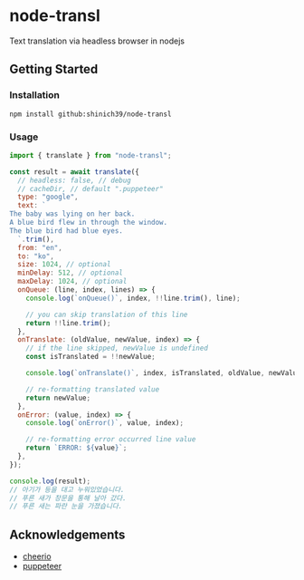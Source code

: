 # node-transl

Text translation via headless browser in nodejs

## Getting Started

### Installation

```console
npm install github:shinich39/node-transl
```

### Usage

```js
import { translate } from "node-transl";

const result = await translate({
  // headless: false, // debug
  // cacheDir, // default ".puppeteer"
  type: "google",
  text: `
The baby was lying on her back.
A blue bird flew in through the window.
The blue bird had blue eyes.
  `.trim(),
  from: "en",
  to: "ko",
  size: 1024, // optional
  minDelay: 512, // optional
  maxDelay: 1024, // optional
  onQueue: (line, index, lines) => {
    console.log(`onQueue()`, index, !!line.trim(), line);

    // you can skip translation of this line
    return !!line.trim();
  },
  onTranslate: (oldValue, newValue, index) => {
    // if the line skipped, newValue is undefined
    const isTranslated = !!newValue;

    console.log(`onTranslate()`, index, isTranslated, oldValue, newValue);

    // re-formatting translated value
    return newValue;
  },
  onError: (value, index) => {
    console.log(`onError()`, value, index);

    // re-formatting error occurred line value
    return `ERROR: ${value}`;
  },
});

console.log(result);
// 아기가 등을 대고 누워있었습니다.
// 푸른 새가 창문을 통해 날아 갔다.
// 푸른 새는 파란 눈을 가졌습니다.
```

## Acknowledgements

- [cheerio](https://www.npmjs.com/package/cheerio)
- [puppeteer](https://pptr.dev/)